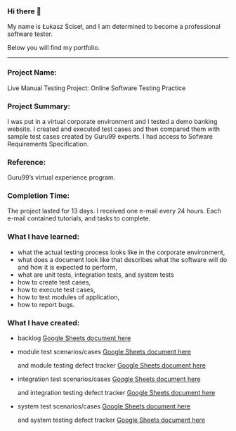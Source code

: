 ### Hi there 👋
My name is Łukasz Ściseł, and I am determined to become a professional software tester.

Below you will find my portfolio.

----
### Project Name:
Live Manual Testing Project: Online Software Testing Practice

### Project Summary:
I was put in a virtual corporate environment and I tested a demo banking website. I created and executed test cases and then compared them with sample test cases created by Guru99 experts. I had access to Sofware Requirements Specification.

### Reference:
Guru99’s virtual experience program.

### Completion Time:
The project lasted for 13 days. I received one e-mail every 24 hours. Each e-mail contained tutorials, and tasks to complete.

### What I have learned:
- what the actual testing process looks like in the corporate environment,
- what does a document look like that describes what the software will do and how it is expected to perform,
- what are unit tests, integration tests, and system tests
- how to create test cases,
- how to execute test cases,
- how to test modules of application,
- how to report bugs.

### What I have created:
- backlog [Google Sheets document here](https://docs.google.com/spreadsheets/d/1cHQy8ifQJJT14hLBdCxtcXK6ndZrK823kww7ty21m38/edit#gid=0) 
- module test scenarios/cases  [Google Sheets document here](https://docs.google.com/spreadsheets/d/1nKiKVvcPngOHWtf-8-jgC08PRpVD76AHFl91wB2M8Bc/edit?usp=sharing) 
  
  and module testing defect tracker  [Google Sheets document here](https://docs.google.com/spreadsheets/d/18caTbhnhyFdd0_751qsvCvxSfd6pHNtMg2C9GFLhcTE/edit?usp=sharing)
  
- integration test scenarios/cases  [Google Sheets document here](https://docs.google.com/spreadsheets/d/117-0vLWJUZ6y1AfD4A8hDZop-xujOKD514F6ICNOKTc/edit?usp=sharing) 
  
  and integration testing defect tracker  [Google Sheets document here](https://docs.google.com/spreadsheets/d/1ewQ22acefRgmsx2w6Qc7ArdStzv-7VZ6HRgvmkDAb7Y/edit?usp=sharing)
  
- system test scenarios/cases  [Google Sheets document here](https://docs.google.com/spreadsheets/d/1t_3Zy7IhPQ7wYaRBm3bVSr5nY6jvcKCwfQVLQVLLAKE/edit?usp=sharing) 
  
  and system testing defect tracker  [Google Sheets document here](https://docs.google.com/spreadsheets/d/1ylM4boIoCYbDwP8Wx4Lc9KYP1AU6n1YEQnfwCJX1pOc/edit) 








<!--
**scisel/scisel** is a ✨ _special_ ✨ repository because its `README.md` (this file) appears on your GitHub profile.

Here are some ideas to get you started:

- 🔭 I’m currently working on ...
- 🌱 I’m currently learning ...
- 👯 I’m looking to collaborate on ...
- 🤔 I’m looking for help with ...
- 💬 Ask me about ...
- 📫 How to reach me: ...
- 😄 Pronouns: ...
- ⚡ Fun fact: ...
-->
